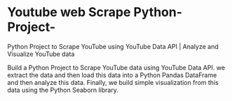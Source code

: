 # Youtube web Scrape Python-Project-
Python Project to Scrape YouTube using YouTube Data API | Analyze and Visualize YouTube data

Build a Python Project to Scrape YouTube data using YouTube Data API. we extract the data and then load this data into a Python Pandas DataFrame and then analyze this data. Finally, we
build simple visualization from this data using the Python Seaborn library.
